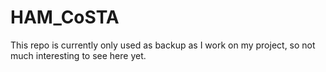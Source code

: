 # HAM_CoSTA

This repo is currently only used as backup as I work on my project, so not much interesting to see here yet.
